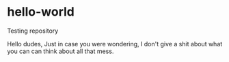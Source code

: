 # hello-world
Testing repository

Hello dudes,
Just in case you were wondering, I don't give a shit about what you can can think about all that mess.
